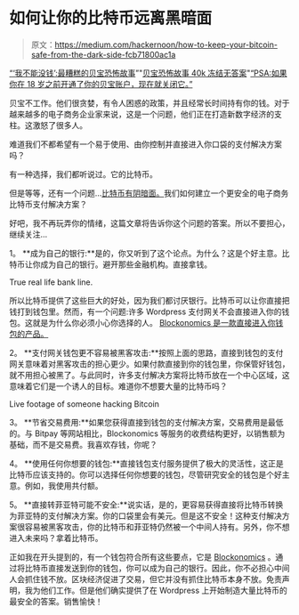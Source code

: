 # 如何让你的比特币远离黑暗面

> 原文：<https://medium.com/hackernoon/how-to-keep-your-bitcoin-safe-from-the-dark-side-fcb71800ac1a>

[“‘我不能没钱’:最糟糕的贝宝恐怖故事](https://gizmodo.com/i-cant-afford-not-to-have-that-money-the-worst-paypa-1705854399)”"[贝宝恐怖故事 40k 冻结无答案](https://news.ycombinator.com/item?id=13851120)"[“PSA:如果你在 18 岁之前开通了你的贝宝账户，现在就关闭它。”](https://hackernoon.com/paypal-is-still-one-of-the-worst-online-examples-of-customer-service-42f3c13f6cd0)

贝宝不工作。他们很贪婪，有令人困惑的政策，并且经常长时间持有你的钱。对于越来越多的电子商务企业家来说，这是一个问题，他们正在打造新数字经济的支柱。这激怒了很多人。

难道我们不都希望有一个易于使用、由你控制并直接进入你口袋的支付解决方案吗？

有一种选择，我们都听说过。它的比特币。

但是等等，还有一个问题…[比特币有阴暗面。](https://blog.blockonomics.co/the-dark-side-of-bitcoin-illegal-activities-fraud-and-bitcoin-360e83408a32)我们如何建立一个更安全的电子商务比特币支付解决方案？

好吧，我不再玩弄你的情绪，这篇文章将告诉你这个问题的答案。所以不要担心，继续关注…

1。 **成为自己的银行:**是的，你又听到了这个论点。为什么？这是个好主意。比特币让你成为自己的银行。避开那些金融机构。直接拿钱。

True real life bank line.

所以比特币提供了这些巨大的好处，因为我们都讨厌银行。比特币可以让你直接把钱打到钱包里。然而，有一个问题:许多 Wordpress 支付网关不会直接进入你的钱包。这就是为什么你必须小心你选择的人。 [Blockonomics 是一款直接进入你钱包的产品。](https://www.blockonomics.co/merchants#/)

2。 **支付网关钱包更不容易被黑客攻击:**按照上面的思路，直接到钱包的支付网关意味着对黑客攻击的担心更少。如果付款直接到你的钱包里，你保管好钱包，就不用担心被黑了。与此同时，许多支付解决方案将比特币放在一个中心区域，这意味着它们是一个诱人的目标。难道你不想要大量的比特币吗？

Live footage of someone hacking Bitcoin

3。 **节省交易费用:**如果您获得直接到钱包的支付解决方案，交易费用是最低的。与 Bitpay 等网站相比，Blockonomics 等服务的收费结构更好，以销售额为基础，而不是交易费。我喜欢存钱，你呢？

4。 **使用任何你想要的钱包:**直接钱包支付服务提供了极大的灵活性，这正是比特币应该支持的。你可以选择任何你想要的钱包，尽管研究安全的钱包是个好主意。例如，我使用共付额。

5。 **直接转菲亚特可能不安全:**说实话，是的，更容易获得直接将比特币转换为菲亚特的支付解决方案。你的口袋里会有美元。但是这不安全！这种支付解决方案很容易被黑客攻击，你的比特币和菲亚特仍然被一个中间人持有。另外，你不想进入未来吗？拿着比特币。

正如我在开头提到的，有一个钱包符合所有这些要点，它是 [Blockonomics](https://www.blockonomics.co/merchants#) 。通过将比特币直接发送到你的钱包，你可以成为自己的银行。因此，你不必担心中间人会抓住钱不放。区块经济促进了交易，但它并没有抓住比特币本身不放。免责声明，我为他们工作。但是他们确实提供了在 Wordpress 上开始制造大量比特币的最安全的答案。销售愉快！